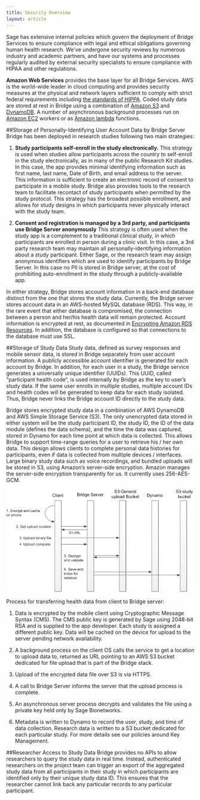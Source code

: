 ```yaml
---
title: Security Overview
layout: article
---
```


<div id="toc"></div>

Sage has extensive internal policies which govern the deployment of Bridge Services to ensure compliance with legal and ethical obligations governing human health research. We've undergone security reviews by numerous industry and academic partners, and have our systems and processes regularly audited by external security specialists to ensure compliance with HIPAA and other regulations.

**Amazon Web Services** provides the base layer for all Bridge Services. AWS is the world-wide leader in cloud computing and provides security measures at the physical and network layers sufficient to comply with strict federal requirements including [the standards of HIPPA](http://aws.amazon.com/compliance/). Coded study data are stored at rest in Bridge using a combination of [Amazon S3](https://aws.amazon.com/s3/) and [DynamoDB](https://aws.amazon.com/dynamodb/). A number of asynchronous background processes run on [Amazon EC2](https://aws.amazon.com/ec2/) workers or as [Amazon lambda](https://aws.amazon.com/lambda/) functions.

##Storage of Personally-Identifying User Account Data by Bridge Server
Bridge has been deployed in research studies following two main strategies:

1. **Study participants self-enroll in the study electronically.** This strategy is used when studies allow participants across the country to self-enroll in the study electronically, as in many of the public Research Kit studies. In this case, the app provides minimal identifying information such as first name, last name, Date of Birth, and email address to the server. This information is sufficient to create an electronic record of consent to participate in a mobile study. Bridge also provides tools to the research team to facilitate recontact of study participants when permitted by the study protocol. This strategy has the broadest possible enrollment, and allows for study designs in which participants never physically interact with the study team.

2. **Consent and registration is managed by a 3rd party, and participants use Bridge Server anonymously** This strategy is often used when the study app is a complement to a traditional clinical study, in which participants are enrolled in person during a clinic visit. In this case, a 3rd party research team may maintain all personally-identifying information about a study participant. Either Sage, or the research team may assign anonymous identifiers which are used to identify participants by Bridge Server. In this case no PII is stored in Bridge server, at the cost of prohibiting auto-enrollment in the study through a publicly-available app. 

In either strategy, Bridge stores account information in a back-end database distinct from the one that stores the study data. Currently, the Bridge server stores account data in an AWS-hosted MySQL database (RDS).  This way, in the rare event that either database is compromised, the connection between a person and her/his health data will remain protected. Account information is encrypted at rest, as documented in [Encrypting Amazon RDS Resources](http://docs.aws.amazon.com/AmazonRDS/latest/UserGuide/Overview.Encryption.html). In addition, the database is configured so that connections to the database must use SSL.

##Storage of Study Data
Study data, defined as survey responses and mobile sensor data, is stored in Bridge separately from user account information. A publicly accessible account identifier is generated for each account by Bridge. In addition, for each user in a study, the Bridge service generates a universally unique identifier (UUIDs). This UUID, called “participant health code”, is used internally by Bridge as the key to user’s study data. If the same user enrolls in multiple studies, multiple account IDs and health codes will be generated to keep data for each study isolated. Thus, Bridge never links the Bridge account ID directly to the study data.

Bridge stores encrypted study data in a combination of AWS DynamoDB and AWS Simple Storage Service (S3). The only unencrypted data stored in either system will be the study participant ID, the study ID, the ID of the data module (defines the data schema), and the time the data was captured, stored in Dynamo for each time point at which data is collected. This allows Bridge to support time-range queries for a user to retrieve his / her own data. This design allows clients to complete personal data histories for participants, even if data is collected from multiple devices / interfaces. Large binary study data such as voice recordings, and bundled uploads will be stored in S3, using Amazon’s server-side encryption. Amazon manages the server-side encryption transparently for us. It currently uses 256-AES-GCM.

![Sequence Diagram](/images/security2.png)

Process for transferring health data from client to Bridge server: 

1. Data is encrypted by the mobile client using Cryptographic Message Syntax (CMS). The CMS public key is generated by Sage using 2048-bit RSA and is supplied to the app developer. Each study is assigned a different public key. Data will be cached on the device for upload to the server pending network availability. 

2. A background process on the client OS calls the service to get a location to upload data to, returned as URL pointing to an AWS S3 bucket dedicated for file upload that is part of the Bridge stack. 

3. Upload of the encrypted data file over S3 is via HTTPS. 

4. A call to Bridge Server informs the server that the upload process is complete. 

5. An asynchronous server process decrypts and validates the file using a private key held only by Sage Bionetworks. 

6. Metadata is written to Dynamo to record the user, study, and time of data collection. Research data is written to a S3 bucket dedicated for each particular study. For more details see our policies around Key Management.

##Researcher Access to Study Data
Bridge provides no APIs to allow researchers to query the study data in real time. Instead, authenticated researchers on the project team can trigger an export of the aggregated study data from all participants in their study in which participants are identified only by their unique study data ID. This ensures that the researcher cannot link back any particular records to any particular participant. 
